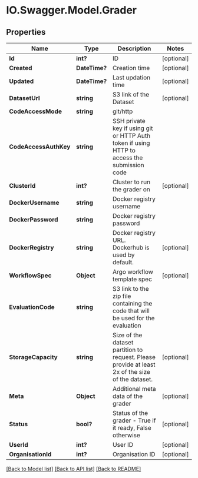 # IO.Swagger.Model.Grader
## Properties

Name | Type | Description | Notes
------------ | ------------- | ------------- | -------------
**Id** | **int?** | ID | [optional] 
**Created** | **DateTime?** | Creation time | [optional] 
**Updated** | **DateTime?** | Last updation time | [optional] 
**DatasetUrl** | **string** | S3 link of the Dataset | [optional] 
**CodeAccessMode** | **string** | git/http | 
**CodeAccessAuthKey** | **string** | SSH private key if using git or HTTP Auth token if using HTTP to access the submission code | 
**ClusterId** | **int?** | Cluster to run the grader on | [optional] 
**DockerUsername** | **string** | Docker registry username | 
**DockerPassword** | **string** | Docker registry password | 
**DockerRegistry** | **string** | Docker registry URL. Dockerhub is used by default. | [optional] 
**WorkflowSpec** | **Object** | Argo workflow template spec | [optional] 
**EvaluationCode** | **string** | S3 link to the zip file containing the code that will be used for the evaluation | 
**StorageCapacity** | **string** | Size of the dataset partition to request. Please provide at least 2x of the size of the dataset. | [optional] 
**Meta** | **Object** | Additional meta data of the grader | [optional] 
**Status** | **bool?** | Status of the grader - True if it ready, False otherwise | [optional] 
**UserId** | **int?** | User ID | [optional] 
**OrganisationId** | **int?** | Organisation ID | [optional] 

[[Back to Model list]](../README.md#documentation-for-models) [[Back to API list]](../README.md#documentation-for-api-endpoints) [[Back to README]](../README.md)

